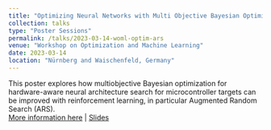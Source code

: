 ```yaml
---
title: "Optimizing Neural Networks with Multi Objective Bayesian Optimization and Augmented Random Search"
collection: talks
type: "Poster Sessions"
permalink: /talks/2023-03-14-woml-optim-ars
venue: "Workshop on Optimization and Machine Learning"
date: 2023-03-14
location: "Nürnberg and Waischenfeld, Germany"
---
```


This poster explores how multiobjective Bayesian optimization for hardware-aware neural architecture search for microcontroller targets can be improved with reinforcement learning, in particular Augmented Random Search (ARS).    
[More information here](https://www.scs.fraunhofer.de/de/veranstaltungen/2023/workshop-optimization-ml.html) \| [Slides](../files/WOML_MOBOpt_ARS.pdf)

